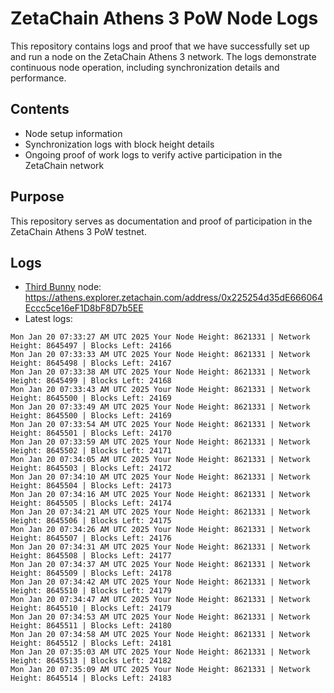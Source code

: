 # ZetaChain Athens 3 PoW Node Logs
This repository contains logs and proof that we have successfully set up and run a node on the ZetaChain Athens 3 network. The logs demonstrate continuous node operation, including synchronization details and performance.

## Contents
- Node setup information
- Synchronization logs with block height details
- Ongoing proof of work logs to verify active participation in the ZetaChain network

## Purpose
This repository serves as documentation and proof of participation in the ZetaChain Athens 3 PoW testnet.

## Logs

- [Third Bunny](https://thirdbunny.xyz/) node: https://athens.explorer.zetachain.com/address/0x225254d35dE666064Eccc5ce16eF1D8bF8D7b5EE
- Latest logs:
```
Mon Jan 20 07:33:27 AM UTC 2025 Your Node Height: 8621331 | Network Height: 8645497 | Blocks Left: 24166
Mon Jan 20 07:33:33 AM UTC 2025 Your Node Height: 8621331 | Network Height: 8645498 | Blocks Left: 24167
Mon Jan 20 07:33:38 AM UTC 2025 Your Node Height: 8621331 | Network Height: 8645499 | Blocks Left: 24168
Mon Jan 20 07:33:43 AM UTC 2025 Your Node Height: 8621331 | Network Height: 8645500 | Blocks Left: 24169
Mon Jan 20 07:33:49 AM UTC 2025 Your Node Height: 8621331 | Network Height: 8645500 | Blocks Left: 24169
Mon Jan 20 07:33:54 AM UTC 2025 Your Node Height: 8621331 | Network Height: 8645501 | Blocks Left: 24170
Mon Jan 20 07:33:59 AM UTC 2025 Your Node Height: 8621331 | Network Height: 8645502 | Blocks Left: 24171
Mon Jan 20 07:34:05 AM UTC 2025 Your Node Height: 8621331 | Network Height: 8645503 | Blocks Left: 24172
Mon Jan 20 07:34:10 AM UTC 2025 Your Node Height: 8621331 | Network Height: 8645504 | Blocks Left: 24173
Mon Jan 20 07:34:16 AM UTC 2025 Your Node Height: 8621331 | Network Height: 8645505 | Blocks Left: 24174
Mon Jan 20 07:34:21 AM UTC 2025 Your Node Height: 8621331 | Network Height: 8645506 | Blocks Left: 24175
Mon Jan 20 07:34:26 AM UTC 2025 Your Node Height: 8621331 | Network Height: 8645507 | Blocks Left: 24176
Mon Jan 20 07:34:31 AM UTC 2025 Your Node Height: 8621331 | Network Height: 8645508 | Blocks Left: 24177
Mon Jan 20 07:34:37 AM UTC 2025 Your Node Height: 8621331 | Network Height: 8645509 | Blocks Left: 24178
Mon Jan 20 07:34:42 AM UTC 2025 Your Node Height: 8621331 | Network Height: 8645510 | Blocks Left: 24179
Mon Jan 20 07:34:47 AM UTC 2025 Your Node Height: 8621331 | Network Height: 8645510 | Blocks Left: 24179
Mon Jan 20 07:34:53 AM UTC 2025 Your Node Height: 8621331 | Network Height: 8645511 | Blocks Left: 24180
Mon Jan 20 07:34:58 AM UTC 2025 Your Node Height: 8621331 | Network Height: 8645512 | Blocks Left: 24181
Mon Jan 20 07:35:03 AM UTC 2025 Your Node Height: 8621331 | Network Height: 8645513 | Blocks Left: 24182
Mon Jan 20 07:35:09 AM UTC 2025 Your Node Height: 8621331 | Network Height: 8645514 | Blocks Left: 24183
```

